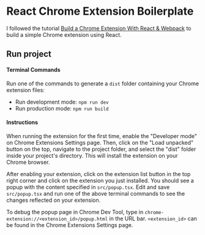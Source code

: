 # React Chrome Extension Boilerplate
I followed the tutorial [Build a Chrome Extension With React & Webpack](https://www.youtube.com/watch?v=8OCEfOKzpAw) to build a simple Chrome extension using React.

## Run project
#### Terminal Commands
Run one of the commands to generate a `dist` folder containing your Chrome extension files:
- Run development mode: `npm run dev`
- Run production mode: `npm run build`

#### Instructions
When running the extension for the first time, enable the "Developer mode" on Chrome Extensions Settings page. Then, click on the "Load unpacked" button on the top, navigate to the project folder, and select the "dist" folder inside your project's directory. This will install the extension on your Chrome browser.

After enabling your extension, click on the extension list button in the top right corner and click on the extension you just installed. You should see a popup with the content specified in `src/popup.tsx`. Edit and save `src/popup.tsx` and run one of the above terminal commands to see the changes reflected on your extension.

To debug the popup page in Chrome Dev Tool, type in `chrome-extension://<extension_id>/popup.html` in the URL bar. `<extension_id>` can be found in the Chrome Extensions Settings page.